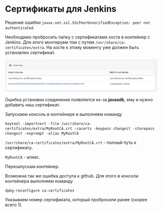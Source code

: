 # Сертификаты для Jenkins

Решение ошибки `javax.net.ssl.SSLPeerUnverifiedException: peer not authenticated`.

Необходимо пробросить папку с сертификатами хоста в контейнер с Jenkins. Для этого монтируем том с путем `/usr/share/ca-certificates/extra`.  На хосте к этому моменту уже должен быть установлен сертификат.

![Alt text](images/Jenkins-certificate.png)

Ошибка установки соединения появляется из-за **javasdk**, ему и нужно добавить наш сертификат.

Запускаем консоль в контейнере и выполняем команду

```
keytool -importcert -file /usr/share/ca-certificates/extra/MyRootCA.crt -cacerts -keypass changeit -storepass changeit -noprompt -alias MyRootCA
```

`/usr/share/ca-certificates/extra/MyRootCA.crt` - полный путь к сертификату.

`MyRootCA` - алиас.

Перезапускам контейнер.

Возможна так же ошибка доступа к github. Для этого в консоли контейнера выполняем команду

```
dpkg-reconfigure ca-certificates
```

Указываем номер сертификата, который пробросили ранее (скорее всего 1).

